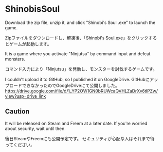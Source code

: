 # ShinobisSoul

Download the zip file, unzip it, and click "Shinobi's Soul .exe" to launch the game.

Zipファイルをダウンロードし、解凍後、「Shinobi's Soul.exe」をクリックするとゲームが起動します。

It is a game where you activate "Ninjutsu" by command input and defeat monsters.

コマンド入力により「Ninjutsu」を発動し、モンスターを討伐するゲームです。

I couldn't upload it to GitHub, so I published it on GoogleDrive.
GitHubにアップロードできなかったのでGoogleDriveにて公開しました。
https://drive.google.com/file/d/1_YP2OW1GN0bRUWcaQVHLZaDrXv6tIPZw/view?usp=drive_link


## Caution
It will be released on Steam and Freem at a later date.
If you're worried about security, wait until then.

後日SteamやFreemにも公開予定です。
セキュリティが心配な人はそれまで待ってください。
